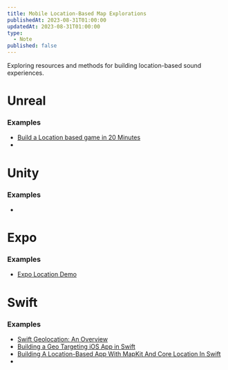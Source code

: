 ```yaml
---
title: Mobile Location-Based Map Explorations
publishedAt: 2023-08-31T01:00:00
updatedAt: 2023-08-31T01:00:00
type:
  - Note
published: false
---
```



Exploring resources and methods for building location-based sound experiences.



# **Unreal**

### Examples
- [Build a Location based game in 20 Minutes](https://www.youtube.com/watch?v=-RMdkG0VL4A)
-


# **Unity**

### Examples
-



# **Expo**

### Examples
- [Expo Location Demo](https://docs.expo.dev/versions/latest/sdk/location/#installation)

# **Swift**

### Examples
- [Swift Geolocation: An Overview](https://www.abstractapi.com/guides/swift-geolocation)
- [Building a Geo Targeting iOS App in Swift](https://www.appcoda.com/geo-targeting-ios/)
- [Building A Location-Based App With MapKit And Core Location In Swift](https://www.momentslog.com/development/ios/building-a-location-based-app-with-mapkit-and-core-location-in-swift)
-
